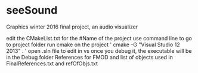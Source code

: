 # seeSound
Graphics winter 2016 final project, an audio visualizer


edit the CMakeList.txt for the #Name of the project
use command line to go to project folder
run cmake on the project 
  ' cmake -G "Visual Studio 12 2013" . '
open .sln file to edit in vs
once you debug it, the executable will be in the Debug folder
References for FMOD and list of objects used in FinalReferences.txt and refOfObjs.txt
